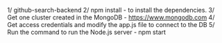 1/  github-search-backend
2/  npm install - to install the dependencies.
3/  Get one cluster created in the MongoDB - https://www.mongodb.com
4/  Get access credentials and modify the app.js file to connect to the DB
5/  Run the command to run the Node.js server - npm start
